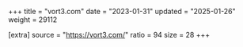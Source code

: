 +++
title = "vort3.com"
date = "2023-01-31"
updated = "2025-01-26"
weight = 29112

[extra]
source = "https://vort3.com/"
ratio = 94
size = 28
+++
